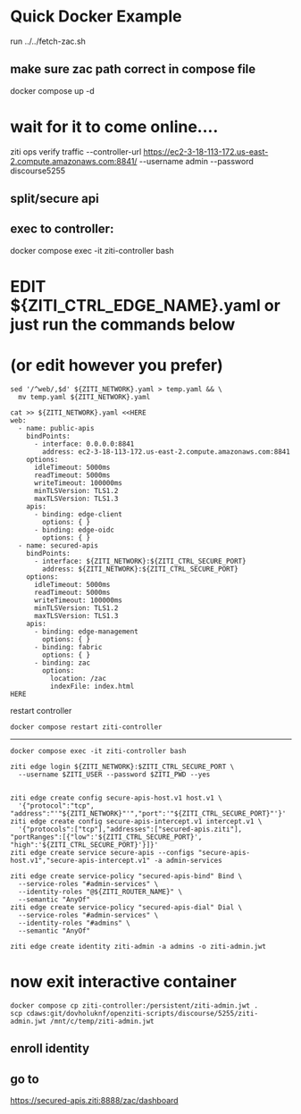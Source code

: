 # Quick Docker Example

run ../../fetch-zac.sh

## make sure zac path correct in compose file

docker compose up -d

# wait for it to come online....

ziti ops verify traffic --controller-url https://ec2-3-18-113-172.us-east-2.compute.amazonaws.com:8841/ --username admin --password discourse5255

## split/secure api

## exec to controller:
docker compose exec -it ziti-controller bash

# EDIT ${ZITI_CTRL_EDGE_NAME}.yaml or just run the commands below
# (or edit however you prefer)

```
sed '/^web/,$d' ${ZITI_NETWORK}.yaml > temp.yaml && \
  mv temp.yaml ${ZITI_NETWORK}.yaml

cat >> ${ZITI_NETWORK}.yaml <<HERE
web:
  - name: public-apis
    bindPoints:
      - interface: 0.0.0.0:8841
        address: ec2-3-18-113-172.us-east-2.compute.amazonaws.com:8841
    options:
      idleTimeout: 5000ms
      readTimeout: 5000ms
      writeTimeout: 100000ms
      minTLSVersion: TLS1.2
      maxTLSVersion: TLS1.3
    apis:
      - binding: edge-client
        options: { }
      - binding: edge-oidc
        options: { }
  - name: secured-apis
    bindPoints:
      - interface: ${ZITI_NETWORK}:${ZITI_CTRL_SECURE_PORT}
        address: ${ZITI_NETWORK}:${ZITI_CTRL_SECURE_PORT}
    options:
      idleTimeout: 5000ms
      readTimeout: 5000ms
      writeTimeout: 100000ms
      minTLSVersion: TLS1.2
      maxTLSVersion: TLS1.3
    apis:
      - binding: edge-management
        options: { }
      - binding: fabric
        options: { }
      - binding: zac
        options:
          location: /zac
          indexFile: index.html
HERE
```

restart controller
```
docker compose restart ziti-controller
```
---
```
docker compose exec -it ziti-controller bash

ziti edge login ${ZITI_NETWORK}:$ZITI_CTRL_SECURE_PORT \
  --username $ZITI_USER --password $ZITI_PWD --yes


ziti edge create config secure-apis-host.v1 host.v1 \
  '{"protocol":"tcp", "address":"'"${ZITI_NETWORK}"'","port":'"${ZITI_CTRL_SECURE_PORT}"'}'
ziti edge create config secure-apis-intercept.v1 intercept.v1 \
  '{"protocols":["tcp"],"addresses":["secured-apis.ziti"], "portRanges":[{"low":'${ZITI_CTRL_SECURE_PORT}', "high":'${ZITI_CTRL_SECURE_PORT}'}]}'
ziti edge create service secure-apis --configs "secure-apis-host.v1","secure-apis-intercept.v1" -a admin-services

ziti edge create service-policy "secured-apis-bind" Bind \
  --service-roles "#admin-services" \
  --identity-roles "@${ZITI_ROUTER_NAME}" \
  --semantic "AnyOf"
ziti edge create service-policy "secured-apis-dial" Dial \
  --service-roles "#admin-services" \
  --identity-roles "#admins" \
  --semantic "AnyOf"

ziti edge create identity ziti-admin -a admins -o ziti-admin.jwt
```
# now exit interactive container

```
docker compose cp ziti-controller:/persistent/ziti-admin.jwt .
scp cdaws:git/dovholuknf/openziti-scripts/discourse/5255/ziti-admin.jwt /mnt/c/temp/ziti-admin.jwt
```

## enroll identity

## go to 
https://secured-apis.ziti:8888/zac/dashboard








